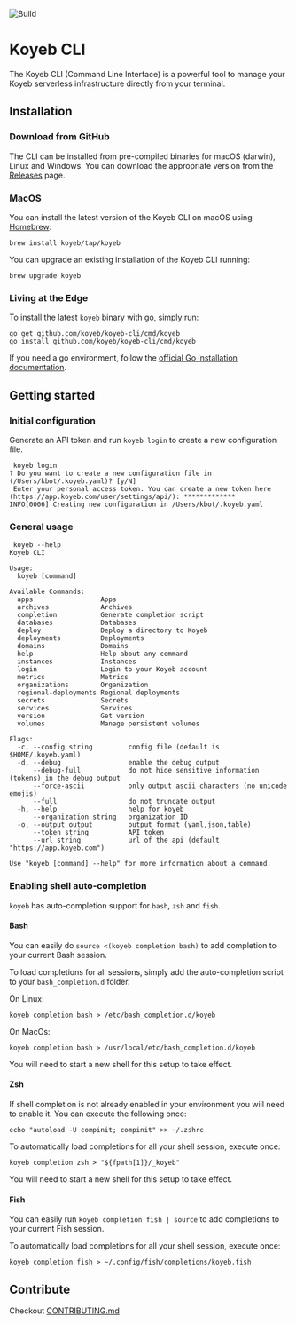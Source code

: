 ![Build](https://github.com/koyeb/koyeb-cli/workflows/Release/badge.svg)

# Koyeb CLI

The Koyeb CLI (Command Line Interface) is a powerful tool to manage your Koyeb serverless infrastructure directly from your terminal.

## Installation

### Download from GitHub

The CLI can be installed from pre-compiled binaries for macOS (darwin), Linux and Windows. You can download the appropriate version from the [Releases](https://github.com/koyeb/koyeb-cli/releases) page.

### MacOS

You can install the latest version of the Koyeb CLI on macOS using [Homebrew](http://brew.sh/):

```shell
brew install koyeb/tap/koyeb
```

You can upgrade an existing installation of the Koyeb CLI running:

```
brew upgrade koyeb
```

### Living at the Edge

To install the latest `koyeb` binary with go, simply run:

```shell
go get github.com/koyeb/koyeb-cli/cmd/koyeb
go install github.com/koyeb/koyeb-cli/cmd/koyeb
```

If you need a go environment, follow the [official Go installation documentation](https://golang.org/doc/install).


## Getting started

### Initial configuration

Generate an API token and run `koyeb login` to create a new configuration file.

```shell
 koyeb login
? Do you want to create a new configuration file in (/Users/kbot/.koyeb.yaml)? [y/N]
 Enter your personal access token. You can create a new token here (https://app.koyeb.com/user/settings/api/): *************
INFO[0006] Creating new configuration in /Users/kbot/.koyeb.yaml
```

### General usage

```shell
 koyeb --help
Koyeb CLI

Usage:
  koyeb [command]

Available Commands:
  apps                 Apps
  archives             Archives
  completion           Generate completion script
  databases            Databases
  deploy               Deploy a directory to Koyeb
  deployments          Deployments
  domains              Domains
  help                 Help about any command
  instances            Instances
  login                Login to your Koyeb account
  metrics              Metrics
  organizations        Organization
  regional-deployments Regional deployments
  secrets              Secrets
  services             Services
  version              Get version
  volumes              Manage persistent volumes

Flags:
  -c, --config string         config file (default is $HOME/.koyeb.yaml)
  -d, --debug                 enable the debug output
      --debug-full            do not hide sensitive information (tokens) in the debug output
      --force-ascii           only output ascii characters (no unicode emojis)
      --full                  do not truncate output
  -h, --help                  help for koyeb
      --organization string   organization ID
  -o, --output output         output format (yaml,json,table)
      --token string          API token
      --url string            url of the api (default "https://app.koyeb.com")

Use "koyeb [command] --help" for more information about a command.
```


### Enabling shell auto-completion

`koyeb` has auto-completion support for `bash`, `zsh` and `fish`.

#### Bash

You can easily do `source <(koyeb completion bash)` to add completion to your current Bash session.

To load completions for all sessions, simply add the auto-completion script to your `bash_completion.d` folder.

On Linux:

```shell
koyeb completion bash > /etc/bash_completion.d/koyeb
```

On MacOs:

```shell
koyeb completion bash > /usr/local/etc/bash_completion.d/koyeb
```

You will need to start a new shell for this setup to take effect.

#### Zsh

If shell completion is not already enabled in your environment you will need to enable it.  You can execute the following once:

```shell
echo "autoload -U compinit; compinit" >> ~/.zshrc
```

To automatically load completions for all your shell session, execute once:

```shell
koyeb completion zsh > "${fpath[1]}/_koyeb"
```

You will need to start a new shell for this setup to take effect.

#### Fish

You can easily run `koyeb completion fish | source` to add completions to your current Fish session.

To automatically load completions for all your shell session, execute once:

```shell
koyeb completion fish > ~/.config/fish/completions/koyeb.fish
```

## Contribute

Checkout [CONTRIBUTING.md](CONTRIBUTING.md)

